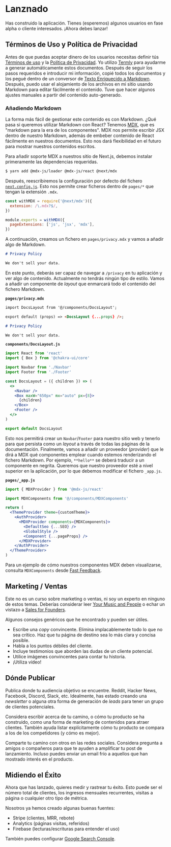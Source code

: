 # Lanznado

Has construido la aplicación. Tienes (esperemos) algunos usuarios en fase alpha o cliente interesados. ¡Ahora debes lanzar!

## Términos de Uso y Política de Privacidad

Antes de que puedas aceptar dinero de los usuarios necesitas definir tús [Términos de uso](https://www.termsfeed.com/blog/saas-terms-use-privacy-policy/) y la [Política de Privacidad](https://www.termsfeed.com/blog/saas-terms-use-privacy-policy/).
Yo utilizo [Termly](https://termly.io) para ayudarme a generar automáticamente estos documentos. Después de seguir los pasos requeridos e introducir mi información, copié todos los documentos y los pegué dentro de un conversor de [Texto Enriquecido a Markdown](https://euangoddard.github.io/clipboard2markdown/).
Después, puedo usar el alojamiento de los archivos en mi sitio usando Markdown para editar fácilmente el contenido. Tuve que hacer algunos ajustes manuales a partir del contenido auto-generado.

### Añadiendo Markdown

La forma más fácil de gestionar este contenido es con Markdown. ¿Qué pasa si queremos utilizar Markdown con React? Tenemos [MDX](https://mdxjs.com/), que es "markdown para la era de los componentes". MDX nos permite escribir JSX dentro de nuestro Markdown, además de embeber contenido de React fácilmente en nuestros documentos. Esto nos dará flexibilidad en el futuro para mostrar nuestros contenidos escritos.

Para añadir soporte MDX a nuestros sitio de Next.js, debemos instalar primeramente las dependencias requeridas.

```bash
$ yarn add @mdx-js/loader @mdx-js/react @next/mdx
```

Después, reescribiremos la configuración por defecto del fichero [`next.config.js`](https://nextjs.org/docs/api-reference/next.config.js/introduction). Esto nos permite crear ficheros dentro de `pages/*` que tengan la extensión `.mdx`.

```js
const withMDX = require('@next/mdx')({
  extension: /\.mdx?$/,
})

module.exports = withMDX({
  pageExtensions: ['js', 'jsx', 'mdx'],
})
```

A continuación, creamos un fichero en `pages/privacy.mdx` y vamos a añadir algo de Markdown.

```md
# Privacy Policy

We don't sell your data.
```

En este punto, deberás ser capaz de navegar a `/privacy` en tu aplicación y ver algo de contenido. Actualmente no tendrás ningún tipo de estilo. Vamos a añadir un componente de _layout_ que enmarcará todo el contenido del fichero Markdown.

**`pages/privacy.mdx`**

```md
import DocsLayout from '@/components/DocsLayout';

export default (props) => <DocsLayout {...props} />;

# Privacy Policy

We don't sell your data.
```

**`components/DocsLayout.js`**

```jsx
import React from 'react'
import { Box } from '@chakra-ui/core'

import Navbar from './Navbar'
import Footer from './Footer'

const DocsLayout = ({ children }) => (
  <>
    <Navbar />
    <Box maxW="650px" mx="auto" px={8}>
      {children}
    </Box>
    <Footer />
  </>
)

export default DocsLayout
```

Esto nos permitirá crear un `Navbar`/`Footer` para nuestro sitio web y tenerlo para que persista como un _layout_ a través de todas las páginas de la documentación. Finalmente, vamos a añadir un proveedor (_provider_) que le dirá a MDX qué componentes emplear cuando estemos renderizando el fichero Markdown. Por ejemplo, `**hello**` se deberá traducir a un componente en negrita. Queremos que nuestro proveedor esté a nivel superior en la aplicación, por lo que debemos modificar el fichero `_app.js`.

**`pages/_app.js`**

```jsx
import { MDXProvider } from '@mdx-js/react'

import MDXComponents from '@/components/MDXComponents'

return (
  <ThemeProvider theme={customTheme}>
    <AuthProvider>
      <MDXProvider components={MDXComponents}>
        <DefaultSeo {...SEO} />
        <GlobalStyle />
        <Component {...pageProps} />
      </MDXProvider>
    </AuthProvider>
  </ThemeProvider>
)
```

Para un ejemplo de cómo nuestros componentes MDX deben visualizarse, consulta `MDXComponents` desde [Fast Feedback](https://github.com/leerob/fastfeedback/blob/master/components/MDXComponents.js).

## Marketing / Ventas

Este no es un curso sobre marketing o ventas, ni soy un experto en ninguno de estos temas. Deberías considerar leer [Your Music and People](https://sive.rs/m) o echar un vistazo a [Sales for Founders](https://salesforfounders.com/).

Algunos consejos genéricos que he encontrado y pueden ser útiles.

- Escribe una _copy_ convincente. Elimina implacablemente todo lo que no sea crítico. Haz que tu página de destino sea lo más clara y concisa posible.
- Habla a los puntos débiles del cliente.
- Incluye testimonios que aborden las dudas de un cliente potencial.
- Utilice imágenes convincentes para contar tu historia.
- ¡Utiliza vídeo!

## Dónde Publicar

Publica donde tu audiencia objetivo se encuentre. Reddit, Hacker News, Facebook, Discord, Slack, etc. Idealmente, has estado creando una _newsletter_ o alguna otra forma de generación de _leads_ para tener un grupo de clientes potenciales.

Considera escribir acerca de tu camino, o cómo tu producto se ha construido, como una forma de marketing de contenidos para atraer clientes. También ayuda listar explícitamente cómo tu producto se compara a los de los competidores (y cómo es mejor).

Comparte tu camino con otros en las redes sociales. Considera pregunta a amigos o compañeros para que te ayuden a amplificar tu post de lanzamiento. Incluso puedes enviar un email frío a aquellos que han mostrado interés en el producto.

## Midiendo el Éxito

Ahora que has lanzado, quieres medir y rastrear tu éxito. Esto puede ser el número total de clientes, los ingresos mensuales recurrentes, visitas a página o cualquier otro tipo de métrica.

Nosotros ya hemos creado algunas buenas fuentes:

- Stripe (clientes, MRR, rebote)
- Analytics (páginas visitas, referidos)
- Firebase (lecturas/escrituras para entender el uso)

También puedes configurar [Google Search Console](https://search.google.com/search-console/about).
